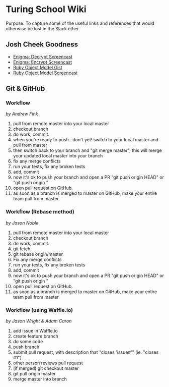 # Turing School Wiki

Purpose: To capture some of the useful links and references that would otherwise be lost in the Slack ether.

## Josh Cheek Goodness

* [Enigma: Decrypt Screencast](https://s3.amazonaws.com/josh.cheek/screencasts/Enigma-decryption.mp4)
* [Enigma: Encrypt Screencast](https://s3.amazonaws.com/josh.cheek/screencasts/Enigma-refactor-encryption-2.mp4)
* [Ruby Object Model Gist](https://gist.github.com/JoshCheek/8ea9796b823e8fbbc019)
* [Ruby Object Model Screencast](https://s3.amazonaws.com/josh.cheek/screencasts/object-model-bindings-locals-the-stack.mp4)


## Git & GitHub

### Workflow
*by Andrew Fink*

1. pull from remote master into your local master
2. checkout branch
3. do work, commit.
4. when you're ready to push...don't yet! switch to your local master and pull from master
5. then switch back to your branch and "git merge master", this will merge your updated local master into your branch
6. fix any merge conflicts
7. run your tests, fix any broken tests
8. add, commit
9. now it's ok to push your branch and open a PR "git push origin HEAD" or "git push origin <branch name>"
10. open pull request on GitHub.
11. as soon as a branch is merged to master on GitHub, make your entire team pull from master

### Workflow (Rebase method)
*by Jason Noble*

1. pull from remote master into your local master
2. checkout branch
3. do work, commit.
4. git fetch
5. git rebase origin/master
6. Fix any merge conflicts
7. run your tests, fix any broken tests
8. add, commit
9. now it's ok to push your branch and open a PR "git push origin HEAD" or "git push origin <branch name>"
10. open pull request on GitHub.
11. as soon as a branch is merged to master on GitHub, make your entire team pull from master

### Workflow (using Waffle.io)
*by Jason Wright & Adam Caron*

1. add issue in Waffle.io
2. create feature branch
3. do some code
4. push branch
5. submit pull request, with description that "closes 'issue#'" (ie. "closes #1")
6. other person reviews pull request
7. (if merged) git checkout master
8. git pull origin master
9. merge master into branch
